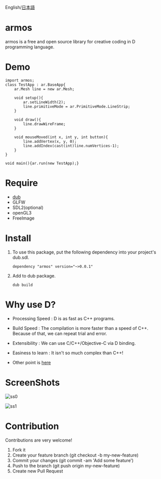 English/[日本語](https://github.com/tanitta/armos/blob/master/README.ja.md)

armos
====
armos is a free and open source library for creative coding in D programming language.


# Demo

```
import armos;
class TestApp : ar.BaseApp{
	ar.Mesh line = new ar.Mesh;
	
	void setup(){
		ar.setLineWidth(2);
		line.primitiveMode = ar.PrimitiveMode.LineStrip;
	}
	
	void draw(){
		line.drawWireFrame;
	}
	
	void mouseMoved(int x, int y, int button){
		line.addVertex(x, y, 0);
		line.addIndex(cast(int)line.numVertices-1);
	}
}

void main(){ar.run(new TestApp);}
```
	
	
# Require

- [dub](http://code.dlang.org/)
- GLFW
- SDL2(optional)
- openGL3
- FreeImage


# Install

1. To use this package, put the following dependency into your project's dub.sdl.
	```
	dependency "armos" version="~>0.0.1"
	```

2. Add to dub package.
	```
	dub build
	```


# Why use D?

- Processing Speed : D is as fast as C++ programs.

- Build Speed : The compilation is more faster than a speed of C++. Because of that, we can repeat trial and error.

- Extensibility : We can use C/C++/Objective-C via D binding.

- Easiness to learn : It isn't so much complex than C++!

- Other point is [here](http://dlang.org/index.html)


# ScreenShots

![ss0](https://41.media.tumblr.com/2297723261811b737966bc353aa3fb5b/tumblr_o1eruzJSFd1u9jb8mo1_1280.png)

![ss1](https://41.media.tumblr.com/34ca170f2fc91b8b7d789faa6fd85ba3/tumblr_o1bl8yAazQ1u9jb8mo2_r1_1280.png)


# Contribution

Contributions are very welcome! 

1. Fork it
2. Create your feature branch (git checkout -b my-new-feature)
3. Commit your changes (git commit -am 'Add some feature')
4. Push to the branch (git push origin my-new-feature)
5. Create new Pull Request
